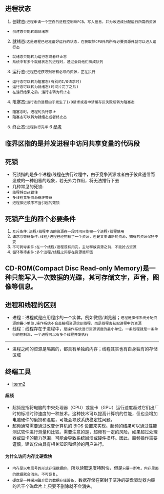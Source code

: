 ## 进程状态
1. 创建态:`进程申请一个空白的进程控制块PCB，写入信息，并为改进成分配运行所需的资源`
* `创建态只能转向就绪态`
2. 就绪态:`这是进程已经准备好运行的状态，在获取除CPU外的所有必要资源外就可以进入运行态`
* `就绪态只能转为运行态或者终止态`
* `系统中有多个就绪状态的进程时，通过会将他们排成队列`
3. 运行态:`进程已经获取到所有必须的资源，正在执行`
* `运行态可以转为阻塞态(有别的I/O请求时)`
* `运行态可以转为就绪态(时间片完了之后)`
* `在运行结束之后，运行态转为终止态`
4. 阻塞态:`运行态的进程由于发生了I/O请求或者申请缓存区失败后转为阻塞态`
* `阻塞态时，进程的执行停止`
* `阻塞态可以转为就绪态或者终止态`
5. 终止态:`进程执行完毕`
6 [参考](https://blog.csdn.net/asjbfjsb/article/details/80892989)

## 临界区指的是并发进程中访问共享变量的代码段

## 死锁
* 死锁指的是多个进程/线程在执行过程中，由于竞争资源或者由于彼此通信而造成的一种阻塞的现象，若无外力作用，将无法推行下去
* 几种常见的死锁:
* `线程将自己锁住`
* `多线程竞争资源循环等待`
* `进程推进顺序不当引起的死锁`

## 死锁产生的四个必要条件
1. `互斥条件:进程/线程申请的资源在一段时间只能被一个进程/线程使用`
2. `请求与等待条件:线程/进程已经拥有了一个资源，但是又申请新的资源，拥有的资源保持不变`
3. `不可剥夺条件:在一个线程/进程没有用完，主动释放资源之前，不能抢占资源`
4. `循环等待条件:多个进程/线程之间存在资源循环链`

## CD-ROM(Compact Disc Read-only Memory)是一种只能写入一次数据的光碟，其可存储文字，声音，图像等信息。

## 进程和线程的区别
* 进程：进程就是应用程序的一个实体，例如微信/浏览器；`进程是操作系统分配资源的最小单位,操作系统不会直接把资源给到线程，而是线程去获取进程中的资源`
* 线程：线程存在于进程中，`是操作系统进行资源调度的最小单位。一条线程就是一条单行的控制流，一个进程可以有多个线程并发执行`
---
* 进程之间的资源是隔离的，都具有单独的内存；线程其实也有自身独有的存储区域

## 终端工具
* [iterm2]("https://www.jianshu.com/p/ba08713c2b19")

#### 超频
* 超频是指将电脑的中央处理器（CPU）或显卡（GPU）运行速度超过它们出厂时的标准时钟速度的一种技术。这种技术可以提高计算机的性能，但也会增加电脑硬件的磨损和温度，可能会导致系统稳定性问题。
* 超频通常需要通过改变计算机的 BIOS 设置来实现。超频的结果可以通过性能测试软件进行测量和比较。需要注意的是，超频有一定的风险，如果超过处理器或显卡的能力范围，可能会导致系统崩溃或硬件损坏。因此，超频操作需要谨慎，建议仅由具有相关知识和经验的用户进行。

#### 为什么访问内存比硬盘快
* `内存是以电信号的形式存储数据的`，所以读取速度特别快，但是`只要一断电，内存里面的数据就会消失，不可恢复`。
* `硬盘是一种采用磁介质的数据存储设备`，数据存储在密封于洁净的硬盘驱动器内腔的若干个磁盘片上,只要不删除就不会消失。


